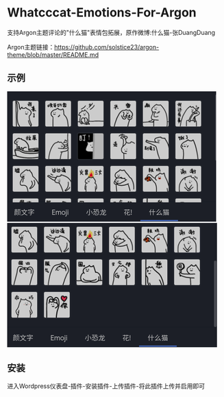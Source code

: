 # Whatcccat-Emotions-For-Argon
支持Argon主题评论的"什么猫"表情包拓展，原作微博:什么猫-张DuangDuang

Argon主题链接：https://github.com/solstice23/argon-theme/blob/master/README.md


## 示例

![screenshot](https://raw.githubusercontent.com/wzh4869/Whatcccat-Emotions-For-Argon/master/screenshot/6666.png)
![screenshot](https://raw.githubusercontent.com/wzh4869/Whatcccat-Emotions-For-Argon/master/screenshot/66666.png)

## 安装

进入Wordpress仪表盘-插件-安装插件-上传插件-将此插件上传并启用即可
